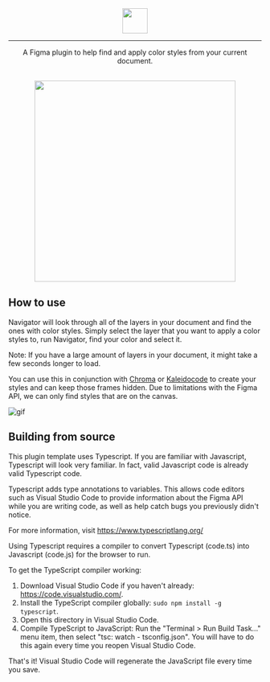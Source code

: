 <div align="center">

<img align="center" height="50" src="https://user-images.githubusercontent.com/35271042/62649725-361a1000-b90a-11e9-9bed-46a786636c90.png" />

<hr>

A Figma plugin to help find and apply color styles from your current document.

<br>

<img align="center" width="400" src="https://user-images.githubusercontent.com/35271042/62650237-3f57ac80-b90b-11e9-95b9-9ac4277710ff.png" />

</div>

## How to use
Navigator will look through all of the layers in your document and find the ones with color styles. Simply select the layer that you want to apply a color styles to, run Navigator, find your color and select it.

Note: If you have a large amount of layers in your document, it might take a few seconds longer to load.

You can use this in conjunction with [Chroma](https://www.figma.com/c/plugin/739237058450529919/Chroma) or [Kaleidocode](https://www.figma.com/c/plugin/736060893363678891/Kaleidocode) to create your styles and can keep those frames hidden. Due to limitations with the Figma API, we can only find styles that are on the canvas.

![gif](https://user-images.githubusercontent.com/35271042/62650352-9198cd80-b90b-11e9-8b47-20ca95f32b9b.gif)


## Building from source
This plugin template uses Typescript. If you are familiar with Javascript, Typescript will
look very familiar. In fact, valid Javascript code is already valid Typescript code.

Typescript adds type annotations to variables. This allows code editors such as Visual Studio Code
to provide information about the Figma API while you are writing code, as well as help catch bugs
you previously didn't notice.

For more information, visit https://www.typescriptlang.org/

Using Typescript requires a compiler to convert Typescript (code.ts) into Javascript (code.js)
for the browser to run.

To get the TypeScript compiler working:

1. Download Visual Studio Code if you haven't already: https://code.visualstudio.com/.
2. Install the TypeScript compiler globally: `sudo npm install -g typescript`.
3. Open this directory in Visual Studio Code.
4. Compile TypeScript to JavaScript: Run the "Terminal > Run Build Task..." menu item,
    then select "tsc: watch - tsconfig.json". You will have to do this again every time
    you reopen Visual Studio Code.

That's it! Visual Studio Code will regenerate the JavaScript file every time you save.
